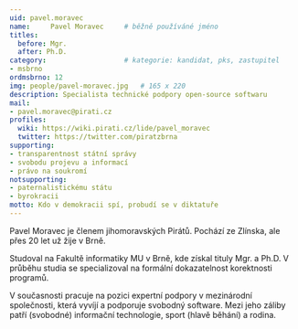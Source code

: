 ```yaml
---
uid: pavel.moravec
name:     Pavel Moravec  	# běžně používáné jméno
titles:
  before: Mgr. 
  after: Ph.D.
category:                 	# kategorie: kandidat, pks, zastupitel
- msbrno
ordmsbrno: 12
img: people/pavel-moravec.jpg   # 165 x 220
description: Specialista technické podpory open-source softwaru     	# kratký popis, max 160 znaků
mail:
- pavel.moravec@pirati.cz
profiles:
  wiki: https://wiki.pirati.cz/lide/pavel_moravec
  twitter: https://twitter.com/piratzbrna
supporting:
- transparentnost státní správy
- svobodu projevu a informací
- právo na soukromí
notsupporting:
- paternalistickému státu
- byrokracii
motto: Kdo v demokracii spí, probudí se v diktatuře
---
```


Pavel Moravec je členem jihomoravských Pirátů. Pochází ze Zlínska, ale přes 20 let už žije v Brně.

Studoval na Fakultě informatiky MU v Brně, kde získal tituly Mgr. a Ph.D. V průběhu studia se specializoval na formální dokazatelnost korektnosti programů.

V současnosti pracuje na pozici expertní podpory v mezinárodní společnosti, která vyvíjí a podporuje svobodný software. Mezi jeho záliby patří (svobodné) informační technologie, sport (hlavě běhání) a rodina.
